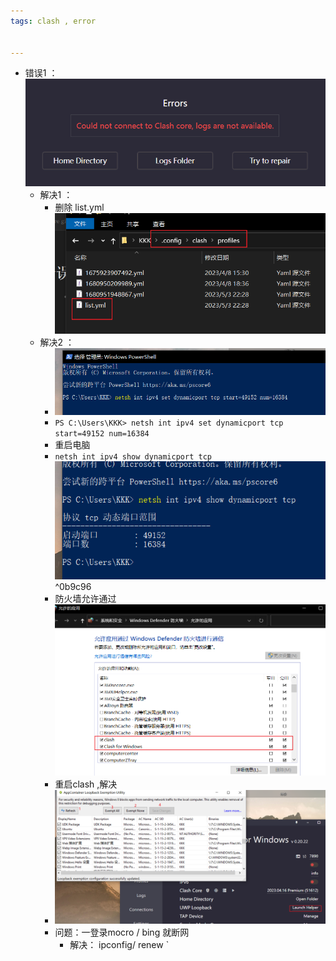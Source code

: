 ```yaml
---
tags: clash , error


---
```




- 错误1 ：![](lecture-note/Pasted%20image%2020230504143415.png)
     -  解决1 ：
          - 删除  list.yml  ![](lecture-note/Pasted%20image%2020230504143503.png)
    - 解决2 ：
         -  ![](lecture-note/Pasted%20image%2020230504145718.png)
         - `PS C:\Users\KKK> netsh int ipv4 set dynamicport tcp start=49152 num=16384`
         - 重启电脑
         - `netsh int ipv4 show dynamicport tcp`  ![](lecture-note/Pasted%20image%2020230504150216.png) ^0b9c96
         - 防火墙允许通过  ![](lecture-note/Pasted%20image%2020230504150935.png)
         - 重启clash ,解决
         - ![](lecture-note/Pasted%20image%2020230504153337.png)
        -  问题：一登录mocro / bing 就断网
            -  解决： ipconfig/ renew
`